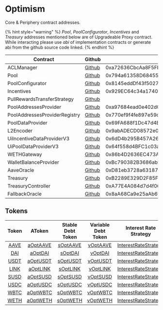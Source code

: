 # Optimism

Core & Periphery contract addresses.

{% hint style="warning" %}
_Pool_, _PoolConfigurator_, _Incentives_ and _Treasury_ addresses mentioned below are of Upgradeable Proxy contract. While interacting please use _abi_ of implementation contracts or generate abi from the github source code linked.
{% endhint %}

| Contract                      | Github                                                                                                                                | Address                                    |
| ----------------------------- | ------------------------------------------------------------------------------------------------------------------------------------- | ------------------------------------------ |
| ACLManager                    | [Github](https://github.com/aave/aave-v3-core/blob/master/contracts/protocol/configuration/ACLManager.sol)                            | 0xa72636CbcAa8F5FF95B2cc47F3CDEe83F3294a0B |
| Pool                          | [Github](https://github.com/aave/aave-v3-core/blob/master/contracts/protocol/pool/L2Pool.sol)                                         | 0x794a61358D6845594F94dc1DB02A252b5b4814aD |
| PoolConfigurator              | [Github](https://github.com/aave/aave-v3-core/blob/master/contracts/protocol/pool/PoolConfigurator.sol)                               | 0x8145eddDf43f50276641b55bd3AD95944510021E |
| Incentives                    | [Github](https://github.com/aave/aave-v3-periphery/blob/master/contracts/rewards/RewardsController.sol)                               | 0x929EC64c34a17401F460460D4B9390518E5B473e |
| PullRewardsTransferStrategy   | [Github](https://github.com/aave/aave-v3-periphery/blob/master/contracts/rewards/transfer-strategies/PullRewardsTransferStrategy.sol) |                                            |
| PoolAddressesProvider         | [Github](https://github.com/aave/aave-v3-core/blob/master/contracts/protocol/configuration/PoolAddressesProvider.sol)                 | 0xa97684ead0e402dC232d5A977953DF7ECBaB3CDb |
| PoolAddressesProviderRegistry | [Github](https://github.com/aave/aave-v3-core/blob/master/contracts/protocol/configuration/PoolAddressesProviderRegistry.sol)         | 0x770ef9f4fe897e59daCc474EF11238303F9552b6 |
| PoolDataProvider              | [Github](https://github.com/aave/aave-v3-core/blob/master/contracts/misc/AaveProtocolDataProvider.sol)                                | 0x69FA688f1Dc47d4B5d8029D5a35FB7a548310654 |
| L2Encoder                     | [Github](https://github.com/aave/aave-v3-core/blob/master/contracts/misc/L2Encoder.sol)                                               | 0x9abADECD08572e0eA5aF4d47A9C7984a5AA503dC |
| UiIncentiveDataProviderV3     | [Github](https://github.com/aave/aave-v3-periphery/blob/master/contracts/misc/UiIncentiveDataProviderV3.sol)                          | 0x6dD4b295B457A26CC2646aAf2519436681afb5d4 |
| UiPoolDataProviderV3          | [Github](https://github.com/aave/aave-v3-periphery/blob/master/contracts/misc/UiPoolDataProviderV3.sol)                               | 0x64f558d4BFC1c03a8c8B2ff84976fF04c762b51f |
| WETHGateway                   | [Github](https://github.com/aave/aave-v3-periphery/blob/master/contracts/misc/WETHGateway.sol)                                        | 0x86b4D2636EC473AC4A5dD83Fc2BEDa98845249A7 |
| WalletBalanceProvider         | [Github](https://github.com/aave/aave-v3-periphery/blob/master/contracts/misc/WalletBalanceProvider.sol)                              | 0xBc790382B3686abffE4be14A030A96aC6154023a |
| AaveOracle                    | [Github](https://github.com/aave/aave-v3-core/blob/master/contracts/misc/AaveOracle.sol)                                              | 0xD81eb3728a631871a7eBBaD631b5f424909f0c77 |
| Treasury                      | [Github](https://github.com/aave/aave-v3-periphery/blob/master/contracts/treasury/Collector.sol)                                      | 0xB2289E329D2F85F1eD31Adbb30eA345278F21bcf |
| TreasuryController            | [Github](https://github.com/aave/aave-v3-periphery/blob/master/contracts/treasury/CollectorController.sol)                            | 0xA77E4A084d7d4f064E326C0F6c0aCefd47A5Cb21 |
| FallbackOracle                | [Github](https://github.com/aave/aave-v3-core/blob/master/contracts/mocks/oracle/PriceOracle.sol)                                     | 0x8aA68Ca9e25aAb6f9f41bF341d12Ab407AE099E2 |

## Tokens

|                                              Token                                              |                                                AToken                                               |                                          Stable Debt Token                                          |                                         Variable Debt Token                                         |                                              Interest Rate Strategy                                             |
| :---------------------------------------------------------------------------------------------: | :-------------------------------------------------------------------------------------------------: | :-------------------------------------------------------------------------------------------------: | :-------------------------------------------------------------------------------------------------: | :-------------------------------------------------------------------------------------------------------------: |
|    [AAVE](https://optimistic.etherscan.io/address/0x76fb31fb4af56892a25e32cfc43de717950c9278)   |    [aOptAAVE](https://optimistic.etherscan.io/address/0xf329e36C7bF6E5E86ce2150875a84Ce77f477375)   |    [sOptAAVE](https://optimistic.etherscan.io/address/0xfAeF6A702D15428E588d4C0614AEFb4348D83D48)   |    [vOptAAVE](https://optimistic.etherscan.io/address/0xE80761Ea617F66F96274eA5e8c37f03960ecC679)   | [InterestRateStrategy](https://optimistic.etherscan.io/address/0xee1bac9355eaafcd1b68d272d640d870bc9b4b5c#code) |
|    [DAI](https://optimistic.etherscan.io/address/0xda10009cbd5d07dd0cecc66161fc93d7c9000da1)    |    [aOptDAI](https://optimistic.etherscan.io/address/0x82E64f49Ed5EC1bC6e43DAD4FC8Af9bb3A2312EE)    |    [sOptDAI](https://optimistic.etherscan.io/address/0xd94112B5B62d53C9402e7A60289c6810dEF1dC9B)    |    [vOptDAI](https://optimistic.etherscan.io/address/0x8619d80FB0141ba7F184CbF22fd724116D9f7ffC)    | [InterestRateStrategy](https://optimistic.etherscan.io/address/0xA9F3C3caE095527061e6d270DBE163693e6fda9D#code) |
| [USDT](https://optimistic.etherscan.io/address/0x94b008aa00579c1307b0ef2c499ad98a8ce58e58#code) | [aOptUSDT](https://optimistic.etherscan.io/address/0x6ab707aca953edaefbc4fd23ba73294241490620#code) | [sOptUSDT](https://optimistic.etherscan.io/address/0x70effc565db6eef7b927610155602d31b670e802#code) | [vOptUSDT](https://optimistic.etherscan.io/address/0xfb00ac187a8eb5afae4eace434f493eb62672df7#code) | [InterestRateStrategy](https://optimistic.etherscan.io/address/0x41B66b4b6b4c9dab039d96528D1b88f7BAF8C5A4#code) |
|    [LINK](https://optimistic.etherscan.io/address/0x350a791Bfc2C21F9Ed5d10980Dad2e2638ffa7f6)   |    [aOptLINK](https://optimistic.etherscan.io/address/0x191c10Aa4AF7C30e871E70C95dB0E4eb77237530)   | [sOptLINK](https://optimistic.etherscan.io/address/0x89D976629b7055ff1ca02b927BA3e020F22A44e4#code) |    [vOptLINK](https://optimistic.etherscan.io/address/0x953A573793604aF8d41F306FEb8274190dB4aE0e)   | [InterestRateStrategy](https://optimistic.etherscan.io/address/0xee1bac9355eaafcd1b68d272d640d870bc9b4b5c#code) |
|    [SUSD](https://optimistic.etherscan.io/address/0x8c6f28f2f1a3c87f0f938b96d27520d9751ec8d9)   |    [aOptSUSD](https://optimistic.etherscan.io/address/0x6d80113e533a2C0fe82EaBD35f1875DcEA89Ea97)   | [sOptSUSD](https://optimistic.etherscan.io/address/0xF15F26710c827DDe8ACBA678682F3Ce24f2Fb56E#code) |    [vOptSUSD](https://optimistic.etherscan.io/address/0x4a1c3aD6Ed28a636ee1751C69071f6be75DEb8B8)   | [InterestRateStrategy](https://optimistic.etherscan.io/address/0x41B66b4b6b4c9dab039d96528D1b88f7BAF8C5A4#code) |
|    [USDC](https://optimistic.etherscan.io/address/0x7f5c764cbc14f9669b88837ca1490cca17c31607)   |    [aOptUSDC](https://optimistic.etherscan.io/address/0x625E7708f30cA75bfd92586e17077590C60eb4cD)   | [sOptUSDC](https://optimistic.etherscan.io/address/0x307ffe186F84a3bc2613D1eA417A5737D69A7007#code) |    [vOptUSDC](https://optimistic.etherscan.io/address/0xFCCf3cAbbe80101232d343252614b6A3eE81C989)   | [InterestRateStrategy](https://optimistic.etherscan.io/address/0x41B66b4b6b4c9dab039d96528D1b88f7BAF8C5A4#code) |
|    [WBTC](https://optimistic.etherscan.io/address/0x68f180fcce6836688e9084f035309e29bf0a2095)   |    [aOptWBTC](https://optimistic.etherscan.io/address/0x078f358208685046a11C85e8ad32895DED33A249)   | [sOptWBTC](https://optimistic.etherscan.io/address/0x633b207Dd676331c413D4C013a6294B0FE47cD0e#code) |    [vOptWBTC](https://optimistic.etherscan.io/address/0x92b42c66840C7AD907b4BF74879FF3eF7c529473)   | [InterestRateStrategy](https://optimistic.etherscan.io/address/0xee1bac9355eaafcd1b68d272d640d870bc9b4b5c#code) |
|    [WETH](https://optimistic.etherscan.io/address/0x4200000000000000000000000000000000000006)   |    [aOptWETH](https://optimistic.etherscan.io/address/0xe50fA9b3c56FfB159cB0FCA61F5c9D750e8128c8)   | [sOptWETH](https://optimistic.etherscan.io/address/0xD8Ad37849950903571df17049516a5CD4cbE55F6#code) |    [vOptWETH](https://optimistic.etherscan.io/address/0x0c84331e39d6658Cd6e6b9ba04736cC4c4734351)   | [InterestRateStrategy](https://optimistic.etherscan.io/address/0xee1bac9355eaafcd1b68d272d640d870bc9b4b5c#code) |
